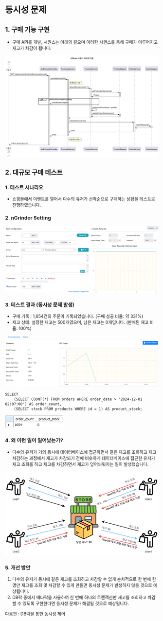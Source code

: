 # 동시성 문제

## 1. 구매 기능 구현
  - 구매 API를 개발, 시퀀스는 아래와 같으며 이러한 시퀀스를 통해 구매가 이루어지고 재고가 차감이 됩니다.

![OrderPlantUML](./images/OrderPlantUML.png)

## 2. 대규모 구매 테스트

### 1. 테스트 시나리오
  - 쇼핑몰에서 이벤트를 열어서 다수의 유저가 선착순으로 구매하는 상황을 테스트로 진행하였습니다.

### 2. nGrinder Setting       
![nGrinder-PurchaseTest](./images/nGrinder-PurchaseTest.png)

### 3. 테스트 결과 (동시성 문제 발생)
  - 구매 기록 : 1,654건의 주문이 기록되었습니다. (구매 성공 비율: 약 331%)
  - 재고 상태:  설정한 재고는 500개였으며, 남은 재고는 0개입니다. (판매된 재고 비율: 100%)

![nGrinder-PurchaseTest-Report](./images/nGrinder-PurchaseTest-Report.png)

```mysql
SELECT 
    (SELECT COUNT(*) FROM orders WHERE order_date > '2024-12-01 02:07:00') AS order_count,
    (SELECT stock FROM products WHERE id = 1) AS product_stock;
```
![nGrinder-PurchaseTest-Mysql-Orders-Count-And-Product-Stock](./images/nGrinder-PurchaseTest-Mysql-Orders-Count-And-Product-Stock.png)

### 4. 왜 이런 일이 일어났는가?          
  - 다수의 유저가 거의 동시에 데이터베이스에 접근하면서 같은 재고를 조회하고 재고 차감하는 과정에서 재고가 차감되기 전에 비슷하게 데이터베이스에 접근한 유저가 재고 조회를 하고 재고를 차감하면서 재고가 덮어씌워지는 일이 발생했습니다.

  ![PurchaseError](./images/Order-Concurrency-Error.png)

### 5. 개선 방안  
  1. 다수의 유저가 동시에 같은 재고를 조회하고 차감할 수 없게 순차적으로 한 번에 한 명만 재고를 조회 및 차감할 수 있게 만들면 동시성 문제가 발생하지 않을 것으로 예상됩니다.
  2. DB락 중에서 배타락을 사용하여 한 번에 하나의 트랜잭션만 재고를 조회하고 차감할 수 있도록 구현한다면 동시성 문제가 해결될 것으로 예상됩니다.

다음편 : DB락을 통한 동시성 제어
